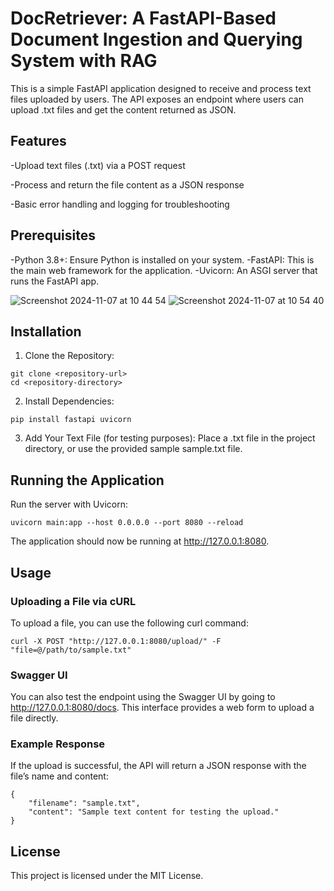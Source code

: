 # DocRetriever: A FastAPI-Based Document Ingestion and Querying System with RAG

This is a simple FastAPI application designed to receive and process text files uploaded by users. The API exposes an endpoint where users can upload .txt files and get the content returned as JSON.

## Features
-Upload text files (.txt) via a POST request

-Process and return the file content as a JSON response

-Basic error handling and logging for troubleshooting

## Prerequisites
-Python 3.8+: Ensure Python is installed on your system.
-FastAPI: This is the main web framework for the application.
-Uvicorn: An ASGI server that runs the FastAPI app.

![Screenshot 2024-11-07 at 10 44 54](https://github.com/user-attachments/assets/9978a210-ee2f-41dd-a47a-2b9e32cccc94)
![Screenshot 2024-11-07 at 10 54 40](https://github.com/user-attachments/assets/2cf877a4-04b0-4250-aa81-b2b5268e9b46)

## Installation
1. Clone the Repository:
```shell
git clone <repository-url>
cd <repository-directory>
```

2. Install Dependencies:
```shell
pip install fastapi uvicorn
```

3. Add Your Text File (for testing purposes): Place a .txt file in the project directory, or use the provided sample sample.txt file.

## Running the Application
Run the server with Uvicorn:
```shell
uvicorn main:app --host 0.0.0.0 --port 8080 --reload
```
The application should now be running at http://127.0.0.1:8080.

## Usage
### Uploading a File via cURL
To upload a file, you can use the following curl command:
```shell
curl -X POST "http://127.0.0.1:8080/upload/" -F "file=@/path/to/sample.txt"
```

### Swagger UI
You can also test the endpoint using the Swagger UI by going to http://127.0.0.1:8080/docs. This interface provides a web form to upload a file directly.

### Example Response
If the upload is successful, the API will return a JSON response with the file’s name and content:
```shell
{
    "filename": "sample.txt",
    "content": "Sample text content for testing the upload."
}

```

## License
This project is licensed under the MIT License.
